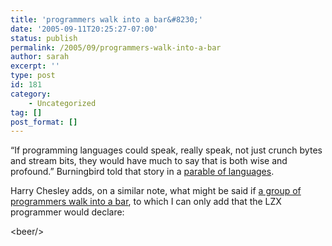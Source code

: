 ```yaml
---
title: 'programmers walk into a bar&#8230;'
date: '2005-09-11T20:25:27-07:00'
status: publish
permalink: /2005/09/programmers-walk-into-a-bar
author: sarah
excerpt: ''
type: post
id: 181
category:
    - Uncategorized
tag: []
post_format: []
---
```

“If programming languages could speak, really speak, not just crunch bytes and stream bits, they would have much to say that is both wise and profound.” Burningbird told that story in a [parable of languages](http://weblog.burningbird.net/archives/2002/10/08/the-parable-of-the-languages/).

Harry Chesley adds, on a similar note, what might be said if [a group of programmers walk into a bar](http://www.mememotes.com/meme_motes/2005/07/a_group_of_prog.html), to which I can only add that the LZX programmer would declare:

 &lt;beer/&gt;